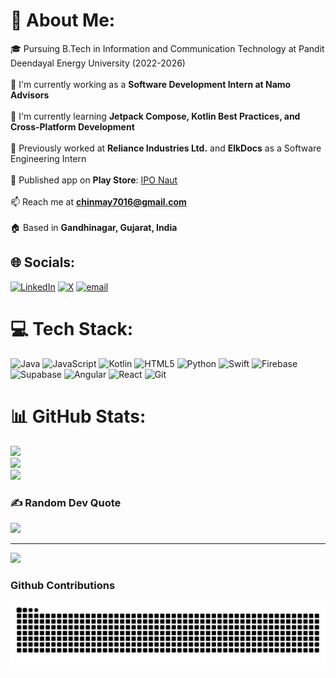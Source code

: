 # 💫 About Me:
🎓 Pursuing B.Tech in Information and Communication Technology at Pandit Deendayal Energy University (2022-2026)<br><br>🔭 I'm currently working as a **Software Development Intern at Namo Advisors**<br><br>🌱 I'm currently learning **Jetpack Compose, Kotlin Best Practices, and Cross-Platform Development**<br><br>💼 Previously worked at **Reliance Industries Ltd.** and **ElkDocs** as a Software Engineering Intern<br><br>📱 Published app on **Play Store**: [IPO Naut](https://play.google.com/store/apps/details?id=com.chinmay.iponaut)<br><br>📫 Reach me at **chinmay7016@gmail.com**<br><br>🏠 Based in **Gandhinagar, Gujarat, India**


## 🌐 Socials:
[![LinkedIn](https://img.shields.io/badge/LinkedIn-%230077B5.svg?logo=linkedin&logoColor=white)](https://www.linkedin.com/in/chinmay-patil-b9771422b/ ) [![X](https://img.shields.io/badge/X-black.svg?logo=X&logoColor=white)](https://x.com/Chinmay_Y_Patil) [![email](https://img.shields.io/badge/Email-D14836?logo=gmail&logoColor=white)](mailto:chinmay7016@gmail.com) 

# 💻 Tech Stack:
![Java](https://img.shields.io/badge/java-%23ED8B00.svg?style=for-the-badge&logo=openjdk&logoColor=white) ![JavaScript](https://img.shields.io/badge/javascript-%23323330.svg?style=for-the-badge&logo=javascript&logoColor=%23F7DF1E) ![Kotlin](https://img.shields.io/badge/kotlin-%237F52FF.svg?style=for-the-badge&logo=kotlin&logoColor=white) ![HTML5](https://img.shields.io/badge/html5-%23E34F26.svg?style=for-the-badge&logo=html5&logoColor=white) ![Python](https://img.shields.io/badge/python-3670A0?style=for-the-badge&logo=python&logoColor=ffdd54) ![Swift](https://img.shields.io/badge/swift-F54A2A?style=for-the-badge&logo=swift&logoColor=white) ![Firebase](https://img.shields.io/badge/firebase-%23039BE5.svg?style=for-the-badge&logo=firebase) ![Supabase](https://img.shields.io/badge/Supabase-3ECF8E?style=for-the-badge&logo=supabase&logoColor=white) ![Angular](https://img.shields.io/badge/angular-%23DD0031.svg?style=for-the-badge&logo=angular&logoColor=white) ![React](https://img.shields.io/badge/react-%2320232a.svg?style=for-the-badge&logo=react&logoColor=%2361DAFB) ![Git](https://img.shields.io/badge/git-%23F05033.svg?style=for-the-badge&logo=git&logoColor=white)
# 📊 GitHub Stats:
![](https://github-readme-stats.vercel.app/api?username=chinmayYpatil&theme=dark&hide_border=false&include_all_commits=false&count_private=false)<br/>
![](https://nirzak-streak-stats.vercel.app/?user=chinmayYpatil&theme=dark&hide_border=false)<br/>
![](https://github-readme-stats.vercel.app/api/top-langs/?username=chinmayYpatil&theme=dark&hide_border=false&include_all_commits=false&count_private=false&layout=compact)

### ✍️ Random Dev Quote
![](https://quotes-github-readme.vercel.app/api?type=horizontal&theme=radical)

---
[![](https://visitcount.itsvg.in/api?id=chinmayYpatil&icon=0&color=0)](https://visitcount.itsvg.in)

<!-- Proudly created with GPRM ( https://gprm.itsvg.in ) -->

<h3>Github Contributions</h3>
<img src="https://raw.githubusercontent.com/chinmayYpatil/chinmayYpatil/output/github-contribution-grid-snake.svg" alt="Snake animation" />
